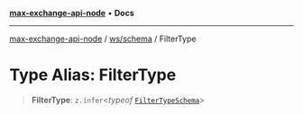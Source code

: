 [**max-exchange-api-node**](../../../README.md) • **Docs**

***

[max-exchange-api-node](../../../modules.md) / [ws/schema](../README.md) / FilterType

# Type Alias: FilterType

> **FilterType**: `z.infer`\<*typeof* [`FilterTypeSchema`](../variables/FilterTypeSchema.md)\>

